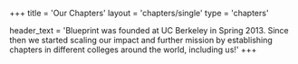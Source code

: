 +++
title = 'Our Chapters'
layout = 'chapters/single'
type = 'chapters'

header_text = 'Blueprint was founded at UC Berkeley in Spring 2013. Since then we started scaling our impact and further mission by establishing chapters in different colleges around the world, including us!'
+++
